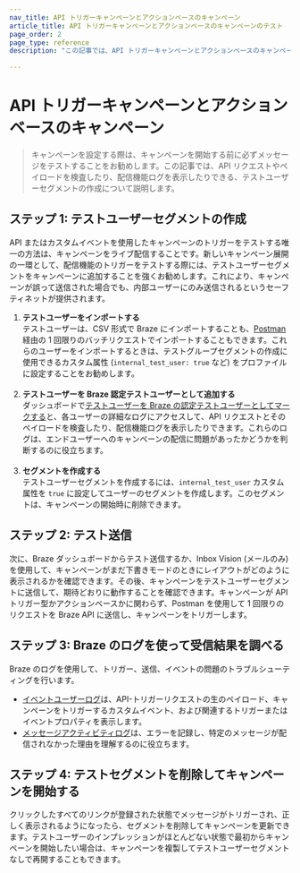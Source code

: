 ```yaml
---
nav_title: API トリガーキャンペーンとアクションベースのキャンペーン
article_title: API トリガーキャンペーンとアクションベースのキャンペーンのテスト
page_order: 2
page_type: reference
description: "この記事では、API トリガーキャンペーンとアクションベースのキャンペーンをテストする方法について説明します。"

---
```


# API トリガーキャンペーンとアクションベースのキャンペーン

> キャンペーンを設定する際は、キャンペーンを開始する前に必ずメッセージをテストすることをお勧めします。この記事では、API リクエストやペイロードを検査したり、配信機能ログを表示したりできる、テストユーザーセグメントの作成について説明します。

## ステップ 1: テストユーザーセグメントの作成

API またはカスタムイベントを使用したキャンペーンのトリガーをテストする唯一の方法は、キャンペーンをライブ配信することです。新しいキャンペーン展開の一環として、配信機能のトリガーをテストする際には、テストユーザーセグメントをキャンペーンに追加することを強くお勧めします。これにより、キャンペーンが誤って送信された場合でも、内部ユーザーにのみ送信されるというセーフティネットが提供されます。

1. **テストユーザーをインポートする**<br>テストユーザーは、CSV 形式で Braze にインポートすることも、[Postman]({{site.baseurl}}/api/postman_collection/) 経由の 1 回限りのバッチリクエストでインポートすることもできます。これらのユーザーをインポートするときは、テストグループセグメントの作成に使用できるカスタム属性 (`internal_test_user: true` など) をプロファイルに設定することをお勧めします。<br><br>
2. **テストユーザーを Braze 認定テストユーザーとして追加する**<br>ダッシュボードで[テストユーザーを Braze の認定テストユーザーとしてマークする]({{site.baseurl}}/user_guide/administrative/app_settings/developer_console/internal_groups_tab/)と、各ユーザーの詳細なログにアクセスして、API リクエストとそのペイロードを検査したり、配信機能ログを表示したりできます。これらのログは、エンドユーザーへのキャンペーンの配信に問題があったかどうかを判断するのに役立ちます。<br><br>
3. **セグメントを作成する**<br>テストユーザーセグメントを作成するには、`internal_test_user` カスタム属性を `true` に設定してユーザーのセグメントを作成します。このセグメントは、キャンペーンの開始時に削除できます。 

## ステップ 2: テスト送信

次に、Braze ダッシュボードからテスト送信するか、Inbox Vision (メールのみ) を使用して、キャンペーンがまだ下書きモードのときにレイアウトがどのように表示されるかを確認できます。その後、キャンペーンをテストユーザーセグメントに送信して、期待どおりに動作することを確認できます。キャンペーンが API トリガー型かアクションベースかに関わらず、Postman を使用して 1 回限りのリクエストを Braze API に送信し、キャンペーンをトリガーします。 

## ステップ 3: Braze のログを使って受信結果を調べる

Braze のログを使用して、トリガー、送信、イベントの問題のトラブルシューティングを行います。 
- [イベントユーザーログ]({{site.baseurl}}/user_guide/administrative/app_settings/developer_console/event_user_log_tab/)は、API-トリガーリクエストの生のペイロード、キャンペーンをトリガーするカスタムイベント、および関連するトリガーまたはイベントプロパティを表示します。
- [メッセージアクティビティログ]({{site.baseurl}}/user_guide/administrative/app_settings/developer_console/message_activity_log_tab/)は、エラーを記録し、特定のメッセージが配信されなかった理由を理解するのに役立ちます。

## ステップ 4: テストセグメントを削除してキャンペーンを開始する

クリックしたすべてのリンクが登録された状態でメッセージがトリガーされ、正しく表示されるようになったら、セグメントを削除してキャンペーンを更新できます。テストユーザーのインプレッションがほとんどない状態で最初からキャンペーンを開始したい場合は、キャンペーンを複製してテストユーザーセグメントなしで再開することもできます。 
